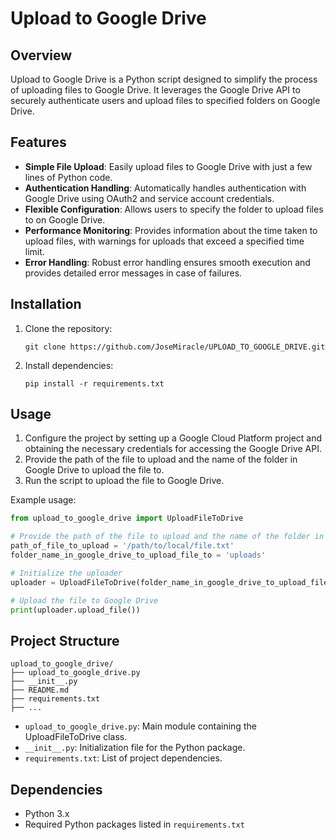 # Upload to Google Drive

## Overview

Upload to Google Drive is a Python script designed to simplify the process of uploading files to Google Drive. It leverages the Google Drive API to securely authenticate users and upload files to specified folders on Google Drive.

## Features

- **Simple File Upload**: Easily upload files to Google Drive with just a few lines of Python code.
- **Authentication Handling**: Automatically handles authentication with Google Drive using OAuth2 and service account credentials.
- **Flexible Configuration**: Allows users to specify the folder to upload files to on Google Drive.
- **Performance Monitoring**: Provides information about the time taken to upload files, with warnings for uploads that exceed a specified time limit.
- **Error Handling**: Robust error handling ensures smooth execution and provides detailed error messages in case of failures.

## Installation

1. Clone the repository:

    ```
    git clone https://github.com/JoseMiracle/UPLOAD_TO_GOOGLE_DRIVE.git
    ```

2. Install dependencies:

    ```
    pip install -r requirements.txt
    ```

## Usage

1. Configure the project by setting up a Google Cloud Platform project and obtaining the necessary credentials for accessing the Google Drive API.
2. Provide the path of the file to upload and the name of the folder in Google Drive to upload the file to.
3. Run the script to upload the file to Google Drive.

Example usage:

```python
from upload_to_google_drive import UploadFileToDrive

# Provide the path of the file to upload and the name of the folder in Google Drive
path_of_file_to_upload = '/path/to/local/file.txt'
folder_name_in_google_drive_to_upload_file_to = 'uploads'

# Initialize the uploader
uploader = UploadFileToDrive(folder_name_in_google_drive_to_upload_file_to, path_of_file_to_upload)

# Upload the file to Google Drive
print(uploader.upload_file())
```

## Project Structure

```
upload_to_google_drive/
├── upload_to_google_drive.py
├── __init__.py
├── README.md
├── requirements.txt
├── ...
```

- `upload_to_google_drive.py`: Main module containing the UploadFileToDrive class.
- `__init__.py`: Initialization file for the Python package.
- `requirements.txt`: List of project dependencies.

## Dependencies

- Python 3.x
- Required Python packages listed in `requirements.txt`
